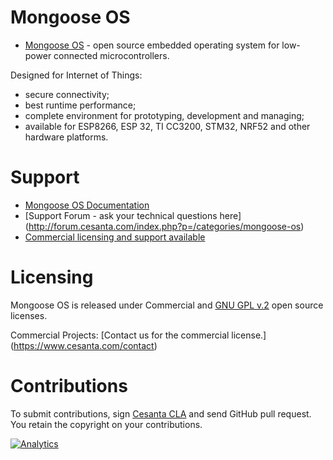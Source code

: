 # Mongoose OS

- [Mongoose OS](https://mongoose-iot.com) - open source embedded operating system for low-power connected microcontrollers. 

Designed for Internet of Things: 
- secure connectivity; 
- best runtime performance; 
- complete environment for prototyping, development and managing;
- available for ESP8266, ESP 32, TI CC3200, STM32, NRF52 and other hardware platforms.

# Support
- [Mongoose OS Documentation](https://mongoose-iot.com/docs/#/overview/)
- [Support Forum - ask your technical questions here] (http://forum.cesanta.com/index.php?p=/categories/mongoose-os)
- [Commercial licensing and support available](https://cesanta.com/contact)

# Licensing

Mongoose OS is released under Commercial and [GNU GPL v.2](http://www.gnu.org/licenses/old-licenses/gpl-2.0.html) open source licenses.

Commercial Projects: [Contact us for the commercial license.] (https://www.cesanta.com/contact)

# Contributions

To submit contributions, sign
[Cesanta CLA](https://docs.cesanta.com/contributors_la.shtml)
and send GitHub pull request. You retain the copyright on your contributions.

[![Analytics](https://ga-beacon.appspot.com/UA-42732794-6/project-page)](https://github.com/cesanta/mongoose-os)
